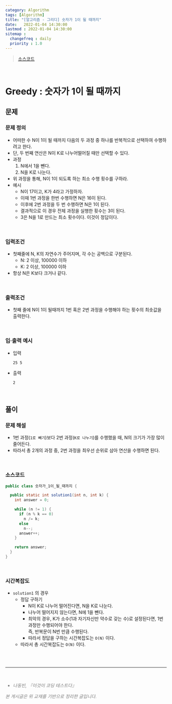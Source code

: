 ```yaml
---
category: Algorithm
tags: [Algorithm]
title: "[알고리즘 - 그리디] 숫자가 1이 될 때까지"
date:   2022-01-04 14:30:00 
lastmod : 2022-01-04 14:30:00
sitemap :
  changefreq : daily
  priority : 1.0
---
```


> [소스코드](https://github.com/TaegyunWoo/algorithm-study/blob/main/src/main/java/greedy/%EC%88%AB%EC%9E%90%EA%B0%80_1%EC%9D%B4_%EB%90%A0_%EB%95%8C%EA%B9%8C%EC%A7%80.java)

<br/>

# Greedy : 숫자가 1이 될 때까지

## 문제
### 문제 정의

- 어떠한 수 N이 1이 될 때까지 다음의 두 과정 중 하나를 반복적으로 선택하여 수행하려고 한다.
- 단, 두 번째 연산은 N이 K로 나누어떨어질 때만 선택할 수 있다.
- 과정
  1. N에서 1을 뺀다.
  2. N을 K로 나눈다.
- 위 과정을 통해, N이 1이 되도록 하는 최소 수행 횟수를 구하라.
- 예시
    - N이 17이고, K가 4라고 가정하자.
    - 이때 1번 과정을 한번 수행하면 N은 16이 된다.
    - 이후에 2번 과정을 두 번 수행하면 N은 1이 된다.
    - 결과적으로 이 경우 전체 과정을 실행한 횟수는 3이 된다.
    - 3은 N을 1로 만드는 최소 횟수이다. 이것이 정답이다.

<br/>

### 입력조건
- 첫째줄에 N, K의 자연수가 주어지며, 각 수는 공백으로 구분된다.
  - N: 2 이상, 100000 이하
  - K: 2 이상, 100000 이하
- 항상 N은 K보다 크거나 같다.

<br/>

### 출력조건
- 첫째 줄에 N이 1이 될때까지 1번 혹은 2번 과정을 수행해야 하는 횟수의 최솟값을 출력한다.

<br/>

### 입·출력 예시
- 입력
  ```text
  25 5
  ```

- 출력
  ```text
  2
  ```

<br/>

## 풀이
### 문제 해설
- 1번 과정(`1로 빼기`)보다 2번 과정(`K로 나누기`)를 수행했을 때, N의 크기가 가장 많이 줄어든다.
- 따라서 총 2개의 과정 중, 2번 과정을 최우선 순위로 삼아 연산을 수행하면 된다.

<br/>

### 소스코드
```java
public class 숫자가_1이_될_때까지 {

  public static int solution1(int n, int k) {
    int answer = 0;

    while (n != 1) {
      if (n % k == 0)
        n /= k;
      else
        n--;
      answer++;
    }

    return answer;
  }
}
```

<br/>

### 시간복잡도
- `solution1` 의 경우
    - 정답 구하기
        - N이 K로 나누어 떨어진다면, N을 K로 나눈다.
        - 나누어 떨어지지 않는다면, N에 1을 뺀다.
        - 최악의 경우, K가 소수(1과 자기자신만 약수로 갖는 수)로 설정된다면, 1번 과정만 수행되어야 한다.  
          즉, 반복문이 N번 만큼 수행된다.
        - 따라서 정답을 구하는 시간복잡도는 `O(N)` 이다.
    - 따라서 총 시간복잡도는 `O(N)` 이다.

<br><br>

---

<br>
<div style="font-style: italic;color: gray;">
  <ul>
    <li>나동빈, 『이것이 코딩 테스트다』</li>
  </ul>
  본 게시글은 위 교재를 기반으로 정리한 글입니다.
</div>